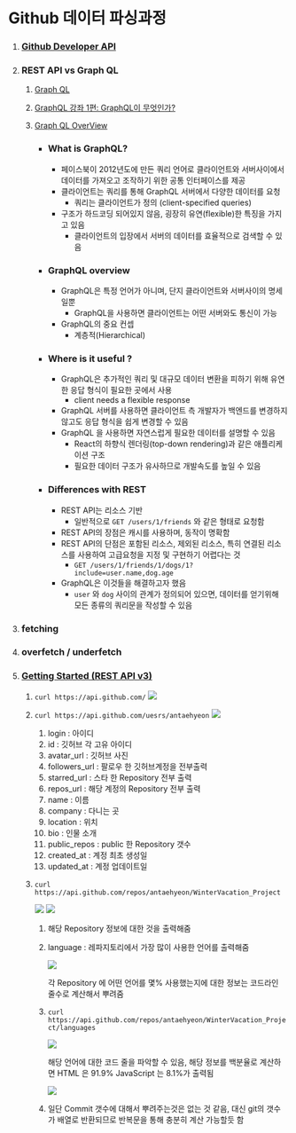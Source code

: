 # Github 데이터 파싱과정

1. ### [Github Developer API](https://developer.github.com/v4/)

2. ### REST API vs Graph QL

   1. [Graph QL](https://blog.risingstack.com/graphql-overview-getting-started-with-graphql-and-nodejs/)

   2. [GraphQL 강좌 1편: GraphQL이 무엇인가?](https://velopert.com/2318)

   3. [Graph QL OverView](https://blog.risingstack.com/graphql-overview-getting-started-with-graphql-and-nodejs/)

      - ### What is GraphQL?

        - 페이스북이 2012년도에 만든 쿼리 언어로 클라이언트와 서버사이에서 데이터를 가져오고 조작하기 위한 공통 인터페이스를 제공
        - 클라이언트는 쿼리를 통해 GraphQL 서버에서 다양한 데이터를 요청
          - 쿼리는 클라이언트가 정의 (client-specified queries)
        - 구조가 하드코딩 되어있지 않음, 굉장히 유연(flexible)한 특징을 가지고 있음
          - 클라이언트의 입장에서 서버의 데이터를 효율적으로 검색할 수 있음

      - ### GraphQL overview

        - GraphQL은 특정 언어가 아니며, 단지 클라이언트와 서버사이의 명세일뿐
          - GraphQL을 사용하면 클라이언트는 어떤 서버와도 통신이 가능
        - GraphQL의 중요 컨셉
          - 계층적(Hierarchical)

      - ### Where is it useful ?

        - GraphQL은 추가적인 쿼리 및 대규모 데이터 변환을 피하기 위해 유연한 응답 형식이 필요한 곳에서 사용
          - client needs a flexible response
        - GraphQL 서버를 사용하면 클라이언트 측 개발자가 백엔드를 변경하지 않고도 응답 형식을 쉽게 변경할 수 있음
        - GraphQL 을 사용하면 자연스럽게 필요한 데이터를 설명할 수 있음
          - React의 하향식 렌더링(top-down rendering)과 같은 애플리케이션 구조
          - 필요한 데이터 구조가 유사하므로 개발속도를 높일 수 있음

      - ### Differences with REST

        - REST API는 리소스 기반
          - 일반적으로 `GET /users/1/friends` 와 같은 형태로 요청함
        - REST API의 장점은 캐시를 사용하며, 동작이 명확함
        - REST API의 단점은 포함된 리소스, 제외된 리소스, 특히 연결된 리소스를 사용하여 고급요청을 지정 및 구현하기 어렵다는 것
          - `GET /users/1/friends/1/dogs/1?include=user.name,dog.age`
        - GraphQL은 이것들을 해결하고자 했음
          - `user` 와 `dog` 사이의 관계가 정의되어 있으면, 데이터를 얻기위해 모든 종류의 쿼리문을 작성할 수 있음

3. ### fetching

4. ### overfetch / underfetch

5. ### [Getting Started (REST API v3)](https://developer.github.com/v3/guides/getting-started/)

   1. `curl https://api.github.com/`
      ![](https://i.imgur.com/eKll9Pj.png)


   2. `curl https://api.github.com/uesrs/antaehyeon`
      ![](https://i.imgur.com/dpw2CA9.png)

      1. login : 아이디
      2. id : 깃허브 각 고유 아이디
      3. avatar_url : 깃허브 사진
      4. followers_url : 팔로우 한 깃허브계정을 전부출력
      5. starred_url : 스타 한 Repository 전부 출력
      6. repos_url : 해당 계정의 Repository 전부 출력
      7. name : 이름
      8. company : 다니는 곳
      9. location : 위치
      10. bio : 인물 소개
      11. public_repos : public 한 Repository 갯수
      12. created_at : 계정 최초 생성일
      13. updated_at : 계정 업데이트일

   3. `curl https://api.github.com/repos/antaehyeon/WinterVacation_Project`

      ![](https://i.imgur.com/HVQUK9G.png)
      ![](https://i.imgur.com/4nsuQFF.png)

      1. 해당 Repository 정보에 대한 것을 출력해줌

      2. language : 레파지토리에서 가장 많이 사용한 언어를 출력해줌

         ![](https://i.imgur.com/ltukU7j.png)

         각 Repository 에 어떤 언어를 몇% 사용했는지에 대한 정보는 코드라인 줄수로 계산해서 뿌려줌

      3. `curl https://api.github.com/repos/antaehyeon/WinterVacation_Project/languages`

         ![](https://i.imgur.com/87tSKK6.png)

         해당 언어에 대한 코드 줄을 파악할 수 있음, 해당 정보를 백분율로 계산하면 HTML 은 91.9% JavaScript 는 8.1%가 출력됨

         ![](https://i.imgur.com/iuLyXXy.png)

      4. 일단 Commit 갯수에 대해서 뿌려주는것은 없는 것 같음, 대신 git의 갯수가 배열로 반환되므로 반복문을 통해 충분히 계산 가능할듯 함
